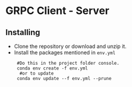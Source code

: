 # GRPC Client - Server


## Installing

* Clone the repository or download and unzip it.    
* Install the packages mentioned in `env.yml`
   ```
    #Do this in the project folder console.
    conda env create -f env.yml
     #or to update
    conda env update --f env.yml --prune

  ```